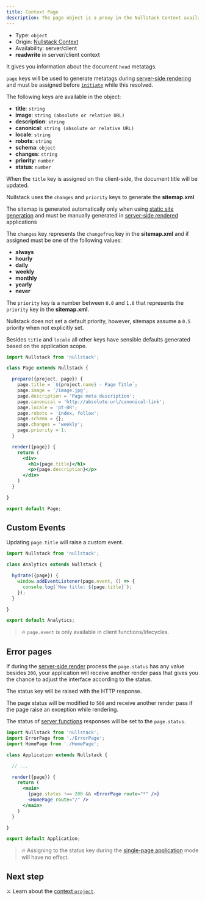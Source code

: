 ```yaml
---
title: Context Page
description: The page object is a proxy in the Nullstack Context available in both client and server and gives you information about the document head metatags
---
```


- Type: `object`
- Origin: [Nullstack Context](/context#----nullstack-context)
- Availability: server/client
- **readwrite** in server/client context

It gives you information about the document `head` metatags.

`page` keys will be used to generate metatags during [server-side rendering](/server-side-rendering) and must be assigned before [`initiate`](/full-stack-lifecycle) while this resolved.

The following keys are available in the object:

- **title**: `string`
- **image**: `string (absolute or relative URL)`
- **description**: `string`
- **canonical**: `string (absolute or relative URL)`
- **locale**: `string`
- **robots**: `string`
- **schema**: `object`
- **changes**: `string`
- **priority**: `number`
- **status**: `number`

When the `title` key is assigned on the client-side, the document title will be updated.

Nullstack uses the `changes` and `priority` keys to generate the **sitemap.xml**

The sitemap is generated automatically only when using [static site generation](/static-site-generation) and must be manually generated in [server-side rendered](/server-side-rendering) applications

The `changes` key represents the `changefreq` key in the **sitemap.xml** and if assigned must be one of the following values:

- **always**
- **hourly**
- **daily**
- **weekly**
- **monthly**
- **yearly**
- **never**

The `priority` key is a number between `0.0` and `1.0` that represents the `priority` key in the **sitemap.xml**.

Nullstack does not set a default priority, however, sitemaps assume a `0.5` priority when not explicitly set.

Besides `title` and `locale` all other keys have sensible defaults generated based on the application scope.

```jsx
import Nullstack from 'nullstack';

class Page extends Nullstack {

  prepare({project, page}) {
    page.title = `${project.name} - Page Title`;
    page.image = '/image.jpg';
    page.description = 'Page meta description';
    page.canonical = 'http://absolute.url/canonical-link';
    page.locale = 'pt-BR';
    page.robots = 'index, follow';
    page.schema = {};
    page.changes = 'weekly';
    page.priority = 1;
  }

  render({page}) {
    return (
      <div>
        <h1>{page.title}</h1>
        <p>{page.description}</p>
      </div>
    )
  }

}

export default Page;
```

## Custom Events

Updating `page.title` will raise a custom event.

```jsx
import Nullstack from 'nullstack';

class Analytics extends Nullstack {

  hydrate({page}) {
    window.addEventListener(page.event, () => {
      console.log(`New title: ${page.title}`);
    });
  }

}

export default Analytics;
```

> 🔥 `page.event` is only available in client functions/lifecycles.

## Error pages

If during the [server-side render](/server-side-rendering) process the `page.status` has any value besides `200`, your application will receive another render pass that gives you the chance to adjust the interface according to the status.

The status key will be raised with the HTTP response.

The page status will be modified to `500` and receive another render pass if the page raise an exception while rendering.

The status of [server functions](/server-functions) responses will be set to the `page.status`.

```jsx
import Nullstack from 'nullstack';
import ErrorPage from './ErrorPage';
import HomePage from './HomePage';

class Application extends Nullstack {

  // ...

  render({page}) {
    return (
      <main>
        {page.status !== 200 && <ErrorPage route="*" />}
        <HomePage route="/" />
      </main>
    )
  }

}

export default Application;
```

> 🔥 Assigning to the status key during the [single-page application](/full-stack-lifecycle) mode will have no effect.

## Next step

⚔ Learn about the [context `project`](/context-project).